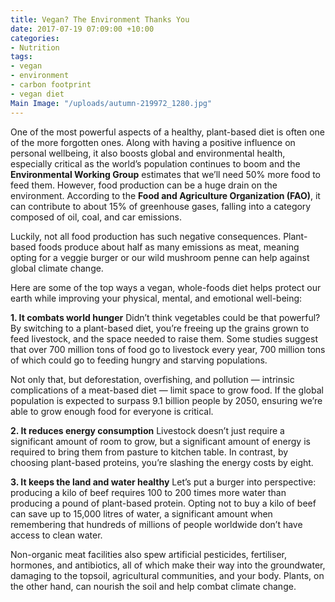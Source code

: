 ```yaml
---
title: Vegan? The Environment Thanks You
date: 2017-07-19 07:09:00 +10:00
categories:
- Nutrition
tags:
- vegan
- environment
- carbon footprint
- vegan diet
Main Image: "/uploads/autumn-219972_1280.jpg"
---
```


One of the most powerful aspects of a healthy, plant-based diet is often one of the more forgotten ones. Along with having a positive influence on personal wellbeing, it also boosts global and environmental health, especially critical as the world’s population continues to boom and the **Environmental Working Group** estimates that we’ll need 50% more food to feed them. However, food production can be a huge drain on the environment. According to the **Food and Agriculture Organization (FAO)**, it can contribute to about 15% of greenhouse gases, falling into a category composed of oil, coal, and car emissions.

Luckily, not all food production has such negative consequences. Plant-based foods produce about half as many emissions as meat, meaning opting for a veggie burger or our wild mushroom penne can help against global climate change. 

Here are some of the top ways a vegan, whole-foods diet helps protect our earth while improving your physical, mental, and emotional well-being:

**1. It combats world hunger**
Didn’t think vegetables could be that powerful? By switching to a plant-based diet, you’re freeing up the grains grown to feed livestock, and the space needed to raise them. Some studies suggest that over 700 million tons of food go to livestock every year, 700 million tons of which could go to feeding hungry and starving populations. 

Not only that, but deforestation, overfishing, and pollution — intrinsic complications of a meat-based diet — limit space to grow food. If the global population is expected to surpass 9.1 billion people by 2050, ensuring we’re able to grow enough food for everyone is critical. 

**2. It reduces energy consumption**
Livestock doesn’t just require a significant amount of room to grow, but a significant amount of energy is required to bring them from pasture to kitchen table. In contrast, by choosing plant-based proteins, you’re slashing the energy costs by eight.

**3. It keeps the land and water healthy**
Let’s put a burger into perspective: producing a kilo of beef requires 100 to 200 times more water than producing a pound of plant-based protein. Opting not to buy a kilo of beef can save up to 15,000 litres of water, a significant amount when remembering that hundreds of millions of people worldwide don’t have access to clean water. 

Non-organic meat facilities also spew artificial pesticides, fertiliser, hormones, and antibiotics, all of which make their way into the groundwater, damaging to the topsoil, agricultural communities, and your body. Plants, on the other hand, can nourish the soil and help combat climate change.
